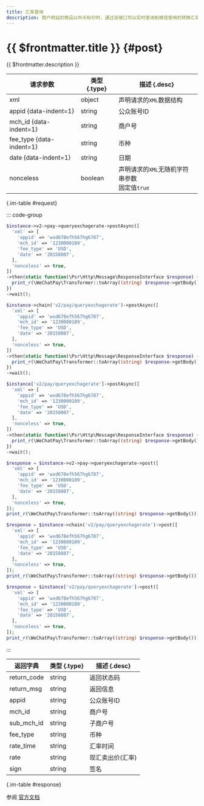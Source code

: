 ```yaml
---
title: 汇率查询
description: 商户网站的商品以外币标价时，通过该接口可以实时查询到微信使用的转换汇率。汇率更新时间为北京时间上午10:00，一天更新一次。
---
```


# {{ $frontmatter.title }} {#post}

{{ $frontmatter.description }}

| 请求参数 | 类型 {.type} | 描述 {.desc}
| --- | --- | ---
| xml | object | 声明请求的`XML`数据结构
| appid {data-indent=1} | string | 公众账号ID
| mch_id {data-indent=1} | string | 商户号
| fee_type {data-indent=1} | string | 币种
| date {data-indent=1} | string | 日期
| nonceless | boolean | 声明请求的`XML`无随机字符串参数<br/>固定值`true`

{.im-table #request}

::: code-group

```php [异步纯链式]
$instance->v2->pay->queryexchagerate->postAsync([
  'xml' => [
    'appid' => 'wxd678efh567hg6787',
    'mch_id' => '1230000109',
    'fee_type' => 'USD',
    'date' => '20150807',
  ],
  'nonceless' => true,
])
->then(static function(\Psr\Http\Message\ResponseInterface $response) {
  print_r(\WeChatPay\Transformer::toArray((string) $response->getBody()));
})
->wait();
```

```php [异步声明式]
$instance->chain('v2/pay/queryexchagerate')->postAsync([
  'xml' => [
    'appid' => 'wxd678efh567hg6787',
    'mch_id' => '1230000109',
    'fee_type' => 'USD',
    'date' => '20150807',
  ],
  'nonceless' => true,
])
->then(static function(\Psr\Http\Message\ResponseInterface $response) {
  print_r(\WeChatPay\Transformer::toArray((string) $response->getBody()));
})
->wait();
```

```php [异步属性式]
$instance['v2/pay/queryexchagerate']->postAsync([
  'xml' => [
    'appid' => 'wxd678efh567hg6787',
    'mch_id' => '1230000109',
    'fee_type' => 'USD',
    'date' => '20150807',
  ],
  'nonceless' => true,
])
->then(static function(\Psr\Http\Message\ResponseInterface $response) {
  print_r(\WeChatPay\Transformer::toArray((string) $response->getBody()));
})
->wait();
```

```php [同步纯链式]
$response = $instance->v2->pay->queryexchagerate->post([
  'xml' => [
    'appid' => 'wxd678efh567hg6787',
    'mch_id' => '1230000109',
    'fee_type' => 'USD',
    'date' => '20150807',
  ],
  'nonceless' => true,
]);
print_r(\WeChatPay\Transformer::toArray((string) $response->getBody()));
```

```php [同步声明式]
$response = $instance->chain('v2/pay/queryexchagerate')->post([
  'xml' => [
    'appid' => 'wxd678efh567hg6787',
    'mch_id' => '1230000109',
    'fee_type' => 'USD',
    'date' => '20150807',
  ],
  'nonceless' => true,
]);
print_r(\WeChatPay\Transformer::toArray((string) $response->getBody()));
```

```php [同步属性式]
$response = $instance['v2/pay/queryexchagerate']->post([
  'xml' => [
    'appid' => 'wxd678efh567hg6787',
    'mch_id' => '1230000109',
    'fee_type' => 'USD',
    'date' => '20150807',
  ],
  'nonceless' => true,
]);
print_r(\WeChatPay\Transformer::toArray((string) $response->getBody()));
```

:::

| 返回字典 | 类型 {.type} | 描述 {.desc}
| --- | --- | ---
| return_code | string | 返回状态码
| return_msg | string | 返回信息
| appid | string | 公众账号ID
| mch_id | string | 商户号
| sub_mch_id | string | 子商户号
| fee_type | string | 币种
| rate_time | string | 汇率时间
| rate | string | 现汇卖出价(汇率)
| sign | string | 签名

{.im-table #response}

参阅 [官方文档](https://pay.weixin.qq.com/wiki/doc/api/wxpay/ch/pay/In-AppPay/chapter8_10.shtml)
